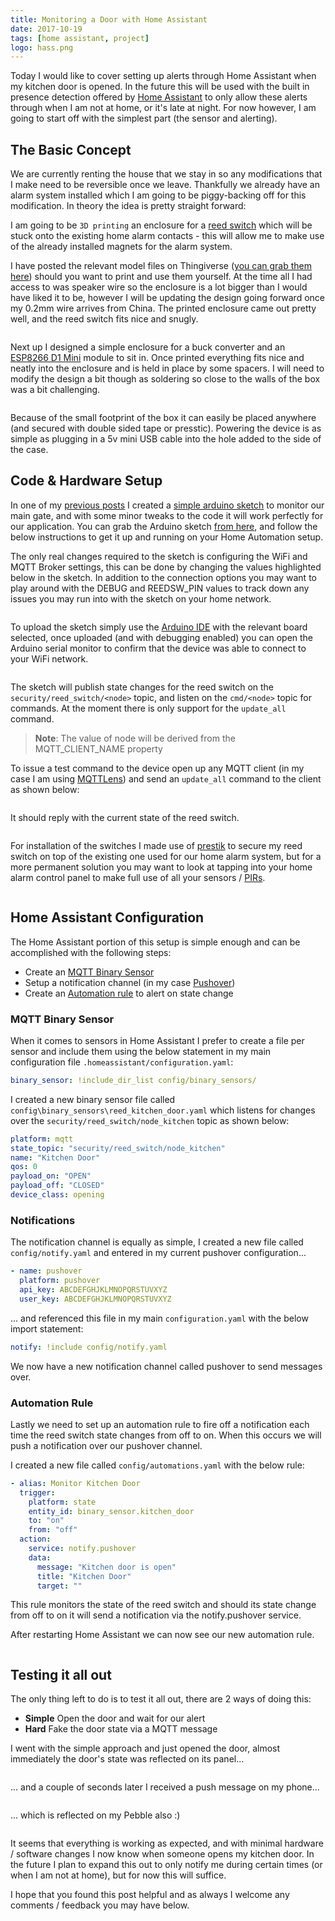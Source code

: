 ```yaml
---
title: Monitoring a Door with Home Assistant
date: 2017-10-19
tags: [home assistant, project]
logo: hass.png
---
```


Today I would like to cover setting up alerts through Home Assistant when my kitchen door is opened. In the future this will be used with the built in presence detection offered by [Home Assistant](https://www.home-assistant.io/) to only allow these alerts through when I am not at home, or it's late at night. For now however, I am going to start off with the simplest part (the sensor and alerting).

## The Basic Concept

We are currently renting the house that we stay in so any modifications that I make need to be reversible once we leave. Thankfully we already have an alarm system installed which I am going to be piggy-backing off for this modification. In theory the idea is pretty straight forward:

I am going to be `3D printing` an enclosure for a [reed switch](https://en.wikipedia.org/wiki/Reed_switch) which will be stuck onto the existing home alarm contacts - this will allow me to make use of the already installed magnets for the alarm system.

I have posted the relevant model files on Thingiverse ([you can grab them here](https://www.thingiverse.com/thing:2542138)) should you want to print and use them yourself. At the time all I had access to was speaker wire so the enclosure is a lot bigger than I would have liked it to be, however I will be updating the design going forward once my 0.2mm wire arrives from China. The printed enclosure came out pretty well, and the reed switch fits nice and snugly.

<img src="./001.jpg" alt="" />

Next up I designed a simple enclosure for a buck converter and an [ESP8266 D1 Mini](https://www.banggood.com/5pcs-D1-Mini-Lite-V1_0_0-WIFI-Internet-Of-Things-Development-Board-Based-ESP8285-1MB-FLASH-p-1295715.html?imageAb=2&p=5T250523689812015082&akmClientCountry=CA&cur_warehouse=CN) module to sit in. Once printed everything fits nice and neatly into the enclosure and is held in place by some spacers. I will need to modify the design a bit though as soldering so close to the walls of the box was a bit challenging.

<img src="./002.jpg" alt="" />

Because of the small footprint of the box it can easily be placed anywhere (and secured with double sided tape or presstic). Powering the device is as simple as plugging in a 5v mini USB cable into the hole added to the side of the case.

## Code & Hardware Setup

In one of my [previous posts](/blog/2017/2017-09-19/post/) I created a [simple arduino sketch](https://github.com/rniemand/code-samples/tree/main/blog-posts/2017/Gate%20Alarm) to monitor our main gate, and with some minor tweaks to the code it will work perfectly for our application. You can grab the Arduino sketch [from here](https://github.com/rniemand/code-samples/tree/main/blog-posts/2017/Gate%20Alarm), and follow the below instructions to get it up and running on your Home Automation setup.

The only real changes required to the sketch is configuring the WiFi and MQTT Broker settings, this can be done by changing the values highlighted below in the sketch. In addition to the connection options you may want to play around with the DEBUG and REEDSW_PIN values to track down any issues you may run into with the sketch on your home network.

<img src="./003.png" alt="" />

To upload the sketch simply use the [Arduino IDE](https://www.arduino.cc/en/software) with the relevant board selected, once uploaded (and with debugging enabled) you can open the Arduino serial monitor to confirm that the device was able to connect to your WiFi network.

<img src="./004.png" alt="" />

The sketch will publish state changes for the reed switch on the `security/reed_switch/<node>` topic, and listen on the `cmd/<node>` topic for commands. At the moment there is only support for the `update_all` command.

> **Note**: The value of node will be derived from the MQTT_CLIENT_NAME property

To issue a test command to the device open up any MQTT client (in my case I am using [MQTTLens](https://chrome.google.com/webstore/detail/mqttlens/hemojaaeigabkbcookmlgmdigohjobjm?hl=en)) and send an `update_all` command to the client as shown below:

<img src="./005.png" alt="" />

It should reply with the current state of the reed switch.

<img src="./006.png" alt="" />

For installation of the switches I made use of [prestik](https://diy.bostik.com/en-ZA) to secure my reed switch on top of the existing one used for our home alarm system, but for a more permanent solution you may want to look at tapping into your home alarm control panel to make full use of all your sensors / [PIRs](https://en.wikipedia.org/wiki/Passive_infrared_sensor).

<img src="./007.jpg" alt="" />

## Home Assistant Configuration

The Home Assistant portion of this setup is simple enough and can be accomplished with the following steps:

- Create an [MQTT Binary Sensor](https://www.home-assistant.io/integrations/binary_sensor.mqtt)
- Setup a notification channel (in my case [Pushover](https://www.home-assistant.io/integrations/pushover/))
- Create an [Automation rule](https://www.home-assistant.io/docs/automation/) to alert on state change

### MQTT Binary Sensor

When it comes to sensors in Home Assistant I prefer to create a file per sensor and include them using the below statement in my main configuration file `.homeassistant/configuration.yaml`:

```yaml
binary_sensor: !include_dir_list config/binary_sensors/
```

I created a new binary sensor file called `config\binary_sensors\reed_kitchen_door.yaml` which listens for changes over the `security/reed_switch/node_kitchen` topic as shown below:

```yaml
platform: mqtt
state_topic: "security/reed_switch/node_kitchen"
name: "Kitchen Door"
qos: 0
payload_on: "OPEN"
payload_off: "CLOSED"
device_class: opening
```

### Notifications

The notification channel is equally as simple, I created a new file called `config/notify.yaml` and entered in my current pushover configuration...

```yaml
- name: pushover
  platform: pushover
  api_key: ABCDEFGHJKLMNOPQRSTUVXYZ
  user_key: ABCDEFGHJKLMNOPQRSTUVXYZ
```

... and referenced this file in my main `configuration.yaml` with the below import statement:

```yaml
notify: !include config/notify.yaml
```

We now have a new notification channel called pushover to send messages over.

### Automation Rule

Lastly we need to set up an automation rule to fire off a notification each time the reed switch state changes from off to on. When this occurs we will push a notification over our pushover channel.

I created a new file called `config/automations.yaml` with the below rule:

```yaml
- alias: Monitor Kitchen Door
  trigger:
    platform: state
    entity_id: binary_sensor.kitchen_door
    to: "on"
    from: "off"
  action:
    service: notify.pushover
    data:
      message: "Kitchen door is open"
      title: "Kitchen Door"
      target: ""
```

This rule monitors the state of the reed switch and should its state change from off to on it will send a notification via the notify.pushover service.

After restarting Home Assistant we can now see our new automation rule.

<img src="./008.png" alt="" />

## Testing it all out

The only thing left to do is to test it all out, there are 2 ways of doing this:

- **Simple** Open the door and wait for our alert
- **Hard** Fake the door state via a MQTT message

I went with the simple approach and just opened the door, almost immediately the door's state was reflected on its panel...

<img src="./009.png" alt="" />

... and a couple of seconds later I received a push message on my phone...

<img src="./010.png" alt="" />

... which is reflected on my Pebble also :)

<img src="./011.jpg" alt="" />

It seems that everything is working as expected, and with minimal hardware / software changes I now know when someone opens my kitchen door. In the future I plan to expand this out to only notify me during certain times (or when I am not at home), but for now this will suffice.

I hope that you found this post helpful and as always I welcome any comments / feedback you may have below.
